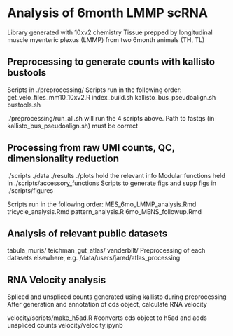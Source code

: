  # Analysis of 6month LMMP scRNA
Library generated with 10xv2 chemistry
Tissue prepped by longitudinal muscle myenteric plexus (LMMP) from two 6month animals (TH, TL)
 
## Preprocessing to generate counts with kallisto bustools
Scripts in ./preprocessing/
Scripts run in the following order:
get_velo_files_mm10_10xv2.R
  index_build.sh
    kallisto_bus_pseudoalign.sh
      bustools.sh
      
./preprocessing/run_all.sh will run the 4 scripts above. Path to fastqs 
  (in kallisto_bus_pseudoalign.sh) must be correct

## Processing from raw UMI counts, QC, dimensionality reduction
./scripts ./data ./results ./plots hold the relevant info
Modular functions held in ./scripts/accessory_functions
Scripts to generate figs and supp figs in ./scripts/figures

Scripts run in the following order: 
MES_6mo_LMMP_analysis.Rmd
  tricycle_analysis.Rmd
    pattern_analysis.R
  6mo_MENS_followup.Rmd
  
  
## Analysis of relevant public datasets
tabula_muris/ teichman_gut_atlas/ vanderbilt/
Preprocessing of each datasets elsewhere, e.g. /data/users/jared/atlas_processing


## RNA Velocity analysis
Spliced and unspliced counts generated using kallisto during preprocessing
After generation and annotation of cds object, calculate RNA velocity

velocity/scripts/make_h5ad.R #converts cds object to h5ad and adds unspliced counts
  velocity/velocity.ipynb
